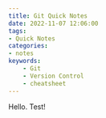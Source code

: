 ```yaml
---
title: Git Quick Notes
date: 2022-11-07 12:06:00
tags:
- Quick Notes
categories:
- notes
keywords:
    - Git
    - Version Control
    - cheatsheet
---
```



Hello. Test!
```
